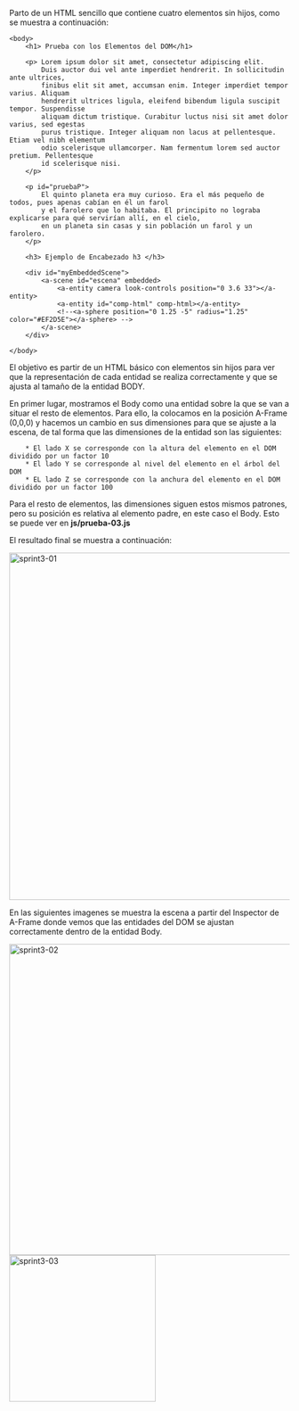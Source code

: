 Parto de un HTML sencillo que contiene cuatro elementos sin hijos, como se muestra a continuación:


```
<body>
    <h1> Prueba con los Elementos del DOM</h1>

    <p> Lorem ipsum dolor sit amet, consectetur adipiscing elit.
        Duis auctor dui vel ante imperdiet hendrerit. In sollicitudin ante ultrices,
        finibus elit sit amet, accumsan enim. Integer imperdiet tempor varius. Aliquam
        hendrerit ultrices ligula, eleifend bibendum ligula suscipit tempor. Suspendisse
        aliquam dictum tristique. Curabitur luctus nisi sit amet dolor varius, sed egestas
        purus tristique. Integer aliquam non lacus at pellentesque. Etiam vel nibh elementum
        odio scelerisque ullamcorper. Nam fermentum lorem sed auctor pretium. Pellentesque
        id scelerisque nisi.
    </p>

    <p id="pruebaP">
        El quinto planeta era muy curioso. Era el más pequeño de todos, pues apenas cabían en él un farol
        y el farolero que lo habitaba. El principito no lograba explicarse para qué servirían allí, en el cielo,
        en un planeta sin casas y sin población un farol y un farolero.
    </p>

    <h3> Ejemplo de Encabezado h3 </h3>

    <div id="myEmbeddedScene">
        <a-scene id="escena" embedded>
            <a-entity camera look-controls position="0 3.6 33"></a-entity>
            <a-entity id="comp-html" comp-html></a-entity>
            <!--<a-sphere position="0 1.25 -5" radius="1.25" color="#EF2D5E"></a-sphere> -->
        </a-scene>
    </div>

</body>

```

El objetivo es partir de un HTML básico con elementos sin hijos para ver que la representación de cada entidad se realiza correctamente
y que se ajusta al tamaño de la entidad BODY. 

En primer lugar, mostramos el Body como una entidad sobre la que se van a situar el resto de elementos. Para ello, la colocamos en la
posición A-Frame (0,0,0) y hacemos un cambio en sus dimensiones para que se ajuste a la escena, de tal forma que las dimensiones de
la entidad son las siguientes:

        * El lado X se corresponde con la altura del elemento en el DOM dividido por un factor 10
        * El lado Y se corresponde al nivel del elemento en el árbol del DOM
        * EL lado Z se corresponde con la anchura del elemento en el DOM dividido por un factor 100
        
Para el resto de elementos, las dimensiones siguen estos mismos patrones, pero su posición es relativa al elemento padre, en este caso
el Body.
Esto se puede ver en **js/prueba-03.js**

El resultado final se muestra a continuación:


<img width="623" alt="sprint3-01" src="https://user-images.githubusercontent.com/5637203/56079045-17d65480-5def-11e9-8cbf-66220d5d54fd.PNG">

En las siguientes imagenes se muestra la escena a partir del Inspector de A-Frame donde vemos que las entidades del DOM se 
ajustan correctamente dentro de la entidad Body.

<img width="558" alt="sprint3-02" src="https://user-images.githubusercontent.com/5637203/56079060-684db200-5def-11e9-9972-c51ac4be35b7.PNG">


<img width="263" alt="sprint3-03" src="https://user-images.githubusercontent.com/5637203/56079067-70a5ed00-5def-11e9-9c10-afd2ee383e4d.PNG">

    
